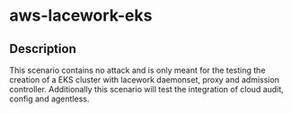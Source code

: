 # aws-lacework-eks

## Description

This scenario contains no attack and is only meant for the testing the creation of a EKS cluster with lacework daemonset, proxy and admission controller. Additionally this scenario will test the integration of cloud audit, config and agentless.